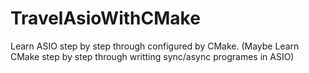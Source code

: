 # TravelAsioWithCMake
Learn ASIO step by step through configured by CMake. (Maybe Learn CMake step by step through writting sync/async programes in ASIO)
